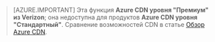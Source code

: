 > [AZURE.IMPORTANT] Эта функция **Azure CDN уровня "Премиум" из Verizon**; она недоступна для продуктов **Azure CDN уровня "Стандартный"**. Сравнение возможностей CDN в статье [Обзор Azure CDN](cdn-overview.md#azure-cdn-features).